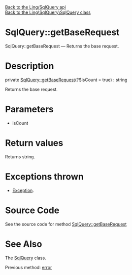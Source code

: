 [Back to the Ling/SqlQuery api](https://github.com/lingtalfi/SqlQuery/blob/master/doc/api/Ling/SqlQuery.md)<br>
[Back to the Ling\SqlQuery\SqlQuery class](https://github.com/lingtalfi/SqlQuery/blob/master/doc/api/Ling/SqlQuery/SqlQuery.md)


SqlQuery::getBaseRequest
================



SqlQuery::getBaseRequest — Returns the base request.




Description
================


private [SqlQuery::getBaseRequest](https://github.com/lingtalfi/SqlQuery/blob/master/doc/api/Ling/SqlQuery/SqlQuery/getBaseRequest.md)(?$isCount = true) : string




Returns the base request.




Parameters
================


- isCount

    


Return values
================

Returns string.


Exceptions thrown
================

- [Exception](http://php.net/manual/en/class.exception.php).&nbsp;







Source Code
===========
See the source code for method [SqlQuery::getBaseRequest](https://github.com/lingtalfi/SqlQuery/blob/master/SqlQuery.php#L410-L507)


See Also
================

The [SqlQuery](https://github.com/lingtalfi/SqlQuery/blob/master/doc/api/Ling/SqlQuery/SqlQuery.md) class.

Previous method: [error](https://github.com/lingtalfi/SqlQuery/blob/master/doc/api/Ling/SqlQuery/SqlQuery/error.md)<br>

